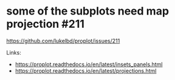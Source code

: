 # some of the subplots need map projection #211

https://github.com/lukelbd/proplot/issues/211

Links:
- https://proplot.readthedocs.io/en/latest/insets_panels.html
- https://proplot.readthedocs.io/en/latest/projections.html
